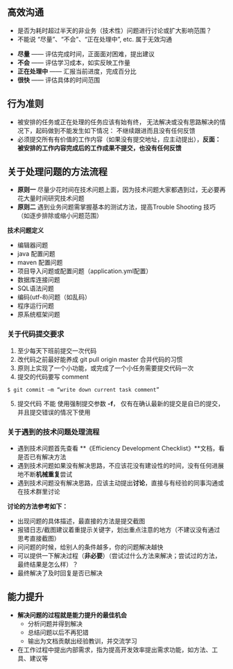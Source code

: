 ## 高效沟通	
- 是否为耗时超过半天的非业务（技术性）问题进行讨论或扩大影响范围？
- 不能说 “尽量”、“不会”、“正在处理中”, etc. 属于无效沟通
* **尽量** —— 评估完成时间，正面面对困难，提出建议
* **不会** —— 评估学习成本，如实反映工作量
* **正在处理中** —— 汇报当前进度，完成百分比
* **很快**  —— 评估具体的时间范围

## 行为准则	
* 被安排的任务或正在处理的任务应该有始有终， 无法解决或没有思路解决的情况下，起码做到不能发生如下情况： 不继续跟进而且没有任何反馈
* 必须提交所有有价值的工作内容（如果没有提交地址，应主动提出），**反面：被安排的工作内容完成后的工作成果不提交，也没有任何反馈**

## 关于处理问题的方法流程
- **原则一** 尽量少花时间在技术问题上面，因为技术问题大家都遇到过，无必要再花大量时间研究技术问题
- **原则二** 遇到业务问题需掌握基本的测试方法，提高Trouble Shooting 技巧（如逐步排除或缩小问题范围）

**技术问题定义**
- 编辑器问题
- java 配置问题
- maven 配置问题
- 项目导入问题或配置问题（application.yml配置）
- 数据库连接问题
- SQL语法问题
- 编码(utf-8)问题（如乱码）
- 程序运行问题
- 原系统框架问题 

### 关于代码提交要求
1. 至少每天下班前提交一次代码
2. 改代码之前最好能养成 git pull origin master 合并代码的习惯
3. 原则上实现了一个小功能，或完成了一个小任务需要提交代码一次
4. 提交的代码要写 comment 
```shell
$ git commit –m “write down current task comment”
```
5. 提交代码 不能 使用强制提交参数 **-f**， 仅有在确认最新的提交是自已的提交，并且提交错误的情况下使用


### 关于遇到的技术问题处理流程
- 遇到技术问题首先查看 **《Efficiency Development Checklist》**文档，看是否已有解决方法
- 遇到技术问题如果没有解决思路，不应该花没有建设性的时间，没有任何进展地不断**机械重复**尝试
- 遇到技术问题没有解决思路，应该主动提出**讨论**，直接与有经验的同事沟通或在技术群里讨论

**讨论的方法参考如下：**
- 出现问题的具体描述，最直接的方法是提交截图
- 报错日志/截图建议着重提示关键字，划出重点注意的地方（不建议没有通过思考直接截图）
- 问问题的时候，给别人的条件越多，你的问题解决越快
- 可以提供一下解决过程（**非必要**）（尝试过什么方法来解决；尝试过的方法，最终结果是怎么样）？
- 最终解决了及时回复是否已解决
 
## 能力提升  
* **解决问题的过程就是能力提升的最佳机会**
  - 分析问题并得到解决  
  - 总结问题以后不再犯错 
  - 输出为文档贡献出经验教训，并交流学习
* 在工作过程中提出内部需求，指为提高开发效率提出需求功能，如方法、工具、建议等
